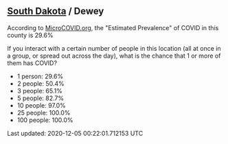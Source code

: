 
## [South Dakota](/united-states/south-dakota) / Dewey

According to [MicroCOVID.org](http://microcovid.org),
the "Estimated Prevalence" of COVID in this county is 29.6%

If you interact with a certain number of people in this location
(all at once in a group, or spread out across the day), what is the chance that
1 or more of them has COVID?

- 1 person: 29.6%
- 2 people: 50.4%
- 3 people: 65.1%
- 5 people: 82.7%
- 10 people: 97.0%
- 25 people: 100.0%
- 100 people: 100.0%

Last updated: 2020-12-05 00:22:01.712153 UTC
